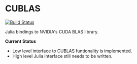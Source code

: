 # CUBLAS

[![Build Status](https://travis-ci.org/JuliaGPU/CUBLAS.jl.svg?branch=master)](https://travis-ci.org/JuliaGPU/CUBLAS.jl)

Julia bindings to NVIDIA's CUDA BLAS library.

**Current Status**
* Low level interface to CUBLAS funtionality is implemented.
* High level Julia interface still needs to be written.

